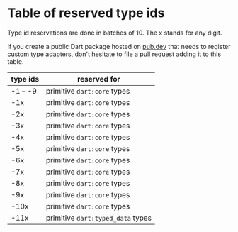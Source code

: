 # Table of reserved type ids

Type id reservations are done in batches of 10. The x stands for any digit.

If you create a public Dart package hosted on [pub.dev](https://pub.dev) that needs to register custom type adapters, don't hesitate to file a pull request adding it to this table.

| type ids | reserved for                      |
| -------- | --------------------------------- |
| -1 – -9  | primitive `dart:core` types       |
| -1x      | primitive `dart:core` types       |
| -2x      | primitive `dart:core` types       |
| -3x      | primitive `dart:core` types       |
| -4x      | primitive `dart:core` types       |
| -5x      | primitive `dart:core` types       |
| -6x      | primitive `dart:core` types       |
| -7x      | primitive `dart:core` types       |
| -8x      | primitive `dart:core` types       |
| -9x      | primitive `dart:core` types       |
| -10x     | primitive `dart:core` types       |
| -11x     | primitive `dart:typed_data` types |
